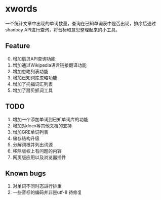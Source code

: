 # xwords
一个统计文章中出现的单词数量，查询在已知单词表中是否出现，排序后通过shanbay API进行查询，将音标和意思整理起来的小工具。

## Feature
0. 增加扇贝API查询功能
1. 增加通过Wikipedia语言链接翻译功能
2. 增加忽略列表功能
3. 增加已知词库忽略功能
4. 增加了托福词汇列表
5. 增加了扇贝抓词工具
    
## TODO
1. 增加一个添加单词到已知单词库的功能
2. 增加对docx等其他文档的支持
3. 增加GRE单词列表
4. 储存结构升级
5. 分解词根并列出词源
6. 移除版权上有问题的内容
7. 网页版应用以及浏览器插件


## Known bugs
1. 对单词不同时态进行排重
2. 一些音标的编码并非是utf-8 待修复

